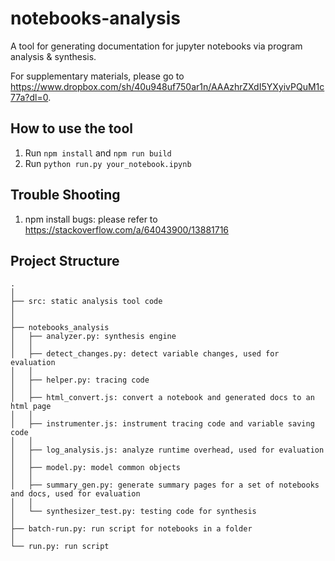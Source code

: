 # notebooks-analysis

A tool for generating documentation for jupyter notebooks via program analysis & synthesis. 

For supplementary materials, please go to https://www.dropbox.com/sh/40u948uf750ar1n/AAAzhrZXdI5YXyivPQuM1c77a?dl=0.

## How to use the tool
1. Run `npm install` and `npm run build`
2. Run `python run.py your_notebook.ipynb`

## Trouble Shooting
1. npm install bugs: please refer to https://stackoverflow.com/a/64043900/13881716

## Project Structure
```
.
│
├── src: static analysis tool code
│
│
├── notebooks_analysis
│   ├── analyzer.py: synthesis engine
│   │ 
│   ├── detect_changes.py: detect variable changes, used for evaluation
│   │ 
│   ├── helper.py: tracing code
│   │ 
│   ├── html_convert.js: convert a notebook and generated docs to an html page
│   │ 
│   ├── instrumenter.js: instrument tracing code and variable saving code
│   │ 
│   ├── log_analysis.js: analyze runtime overhead, used for evaluation
│   │ 
│   ├── model.py: model common objects
│   │ 
│   ├── summary_gen.py: generate summary pages for a set of notebooks and docs, used for evaluation
│   │ 
│   └── synthesizer_test.py: testing code for synthesis
│   
├── batch-run.py: run script for notebooks in a folder
│
└── run.py: run script
```
